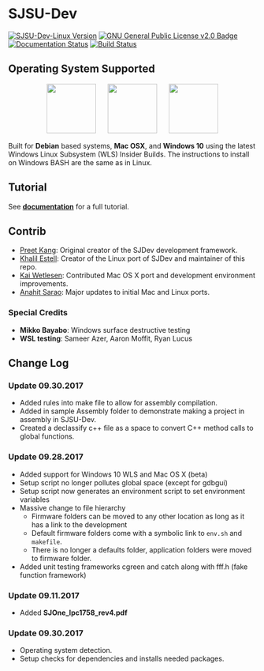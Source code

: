 # SJSU-Dev

[![SJSU-Dev-Linux Version](https://img.shields.io/badge/version-1.0.0-blue.svg)](https://github.com/kammce/SJSU-DEV-Linux)
[![GNU General Public License v2.0 Badge](https://img.shields.io/badge/license-GNUv2.0-blue.svg)](https://github.com/kammce/SJSU-Dev)
[![Documentation Status](https://readthedocs.org/projects/sjsu-dev/badge/?version=latest)](http://sjsu-dev.readthedocs.io/en/latest)
[![Build Status](https://travis-ci.org/kammce/SJSU-Dev.svg?branch=master)](https://travis-ci.org/kammce/SJSU-Dev)

## Operating System Supported

<p align="center">
<img src="http://design.ubuntu.com/wp-content/uploads/ubuntu-logo32.png" height="100px"/>
&nbsp;&nbsp;&nbsp;&nbsp;
<img src="http://cdn.osxdaily.com/wp-content/uploads/2010/10/giant-apple-logo-bw.png" height="100px" />
&nbsp;&nbsp;&nbsp;&nbsp;
<img src="https://cdn.worldvectorlogo.com/logos/microsoft-windows-22.svg" height="100px" />
</p>

Built for **Debian** based systems, **Mac OSX**, and **Windows 10** using the latest Windows Linux Subsystem (WLS) Insider Builds. The instructions to install on Windows BASH are the same as in Linux.

## Tutorial

See **[documentation](http://sjsu-dev.readthedocs.io/en/latest/?badge=latest)** for a full tutorial.

## Contrib
* [Preet Kang](http://www.socialledge.com/sjsu/index.php?title=Main_Page): Original creator of the SJDev development framework.
* [Khalil Estell](http://kammce.io): Creator of the Linux port of SJDev and maintainer of this repo.
* [Kai Wetlesen](https://github.com/kaiwetlesen): Contributed Mac OS X port and development environment improvements.
* [Anahit Sarao](https://github.com/s3nu): Major updates to initial Mac and Linux ports.

### Special Credits
* **Mikko Bayabo**: Windows surface destructive testing
* **WSL testing**: Sameer Azer, Aaron Moffit, Ryan Lucus

## Change Log

### Update 09.30.2017
* Added rules into make file to allow for assembly compilation.
* Added in sample Assembly folder to demonstrate making a project in assembly in SJSU-Dev.
* Created a declassify c++ file as a space to convert C++ method calls to global functions.

### Update 09.28.2017

* Added support for Windows 10 WLS and Mac OS X (beta)
* Setup script no longer pollutes global space (except for gdbgui)
* Setup script now generates an environment script to set environment variables
* Massive change to file hierarchy
	* Firmware folders can be moved to any other location as long as it has a link to the development
	* Default firmware folders come with a symbolic link to `env.sh` and `makefile`.
	* There is no longer a defaults folder, application folders were moved to firmware folder.
* Added unit testing frameworks cgreen and catch along with fff.h (fake function framework)

### Update 09.11.2017

* Added **SJOne_lpc1758_rev4.pdf**

### Update 09.30.2017

* Operating system detection.
* Setup checks for dependencies and installs needed packages.


<!--

apt-get install python-sphinx
pip install sphinx

sudo pip install breathe
sudo apt-get install doxygen

https://github.com/Velron/doxygen-bootstrapped

-->
